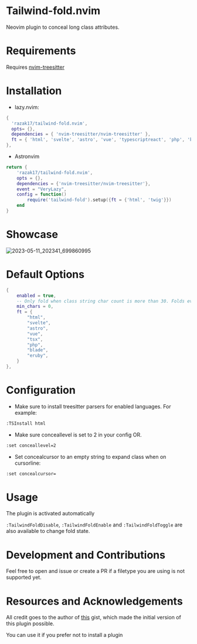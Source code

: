 # Tailwind-fold.nvim

Neovim plugin to conceal long class attributes.

# Requirements

Requires [nvim-treesitter](https://github.com/nvim-treesitter/nvim-treesitter)

# Installation

- lazy.nvim:

```lua
{
  'razak17/tailwind-fold.nvim',
  opts= {},
  dependencies = { 'nvim-treesitter/nvim-treesitter' },
  ft = { 'html', 'svelte', 'astro', 'vue', 'typescriptreact', 'php', 'blade' },
},
```

- Astronvim

```lua
return {
    'razak17/tailwind-fold.nvim',
    opts = {},
    dependencies = {'nvim-treesitter/nvim-treesitter'},
    event = "VeryLazy",
    config = function()
        require('tailwind-fold').setup({ft = {'html', 'twig'}})
    end
}
```

# Showcase

![2023-05-11_202341_699860995](https://github.com/razak17/tailwind-fold.nvim/assets/52210954/7c876300-2625-48ff-9b98-8765f7dfd5e9)

# Default Options

```lua
{
	enabled = true,
	-- Only fold when class string char count is more than 30. Folds everything by default.
	min_chars = 0,
	ft = {
		"html",
		"svelte",
		"astro",
		"vue",
		"tsx",
		"php",
		"blade",
		"eruby",
	}
},
```

# Configuration

- Make sure to install treesitter parsers for enabled languages. For example:

```bash
:TSInstall html
```

- Make sure conceallevel is set to 2 in your config OR.

```bash
:set conceallevel=2
```

- Set concealcursor to an empty string to expand class when on cursorline:

```bash
:set concealcursor=
```

# Usage

The plugin is activated automatically

`:TailwindFoldDisable`, `:TailwindFoldEnable` and `:TailwindFoldToggle` are also available to change fold state.

# Development and Contributions

Feel free to open and issue or create a PR if a filetype you are using is not supported yet.

# Resources and Acknowledgements

All credit goes to the author of [this](https://gist.github.com/mactep/430449fd4f6365474bfa15df5c02d27b) gist, which made the initial version of this plugin possible.

You can use it if you prefer not to install a plugin

